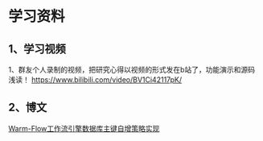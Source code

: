 # 学习资料

## 1、学习视频
1、群友个人录制的视频，把研究心得以视频的形式发在b站了，功能演示和源码浅读！
https://www.bilibili.com/video/BV1Ci42117pK/

## 2、博文
[Warm-Flow工作流引擎数据库主键自增策略实现](https://juejin.cn/post/7402110528298074152)

